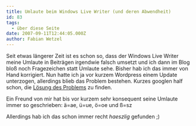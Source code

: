```yaml
---
title: Umlaute beim Windows Live Writer (und deren Abwendheit)
id: 83
tags:
  - über diese Seite
date: 2007-09-11T12:44:05.000Z
author: Fabian Wetzel
---
```


Seit etwas längerer Zeit ist es schon so, dass der Windows Live Writer meine Umlaute in Beiträgen irgendwie falsch umsetzt und ich dann im Blog bloß noch Fragezeichen statt Umlaute sehe. Bisher hab ich das immer von Hand korrigiert. Nun hatte ich ja vor kurzem Wordpress einem Update unterzogen, allerdings blieb das Problem bestehen. Kurzes googlen half schon, die [Lösung des Problems](http://blog.brandt-net.de/bloggen/2007-06-29/windows-live-writer-tipp-nicht-ascii-zeichen-werden-auf-utf-8-blogs-falsch-wiedergegeben/) zu finden.

Ein Freund von mir hat bis vor kurzem sehr konsequent seine Umlaute immer so geschrieben: ä=ae, ü=ue, ö=oe und ß=sz

Allerdings hab ich das schon immer recht _haeszlig_ gefunden ;)

